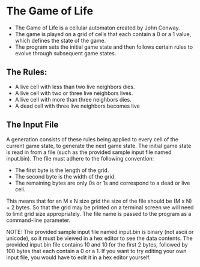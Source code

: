 # The Game of Life 
 
- The Game of Life is a cellular automaton created by John Conway.
- The game is played on a grid of cells that each contain a 0 or a 1 value, which defines the state of the game.
- The program sets the initial game state and then follows certain rules to evolve through subsequent game states.

## The Rules: 

- A live cell with less than two live neighbors dies.
- A live cell with two or three live neighbors lives.
- A live cell with more than three neighbors dies.
- A dead cell with three live neighbors becomes live 

## The Input File

A generation consists of these rules being applied to every cell of the current game state, to generate the next game state. 
The initial game state is read in from a file (such as the provided sample input file named input.bin).
The file must adhere to the following convention: 
 
- The first byte is the length of the grid.
- The second byte is the width of the grid.
- The remaining bytes are only 0s or 1s and correspond to a dead or live cell.

This means that for an M x N size grid the size of the file should be (M x N) + 2 bytes.
So that the grid may be printed on a terminal screen we will need to limit grid size appropriately.
The file name is passed to the program as a command-line parameter.

NOTE: The provided sample input file named input.bin is binary (not ascii or unicode), so it must be viewed in a hex editor to see the data contents. The provided input.bin file contains 10 and 10 for the first 2 bytes, followed by 100 bytes that each contain a 0 or a 1. If you want to try editing your own input file, you would have to edit it in a hex editor yourself.

